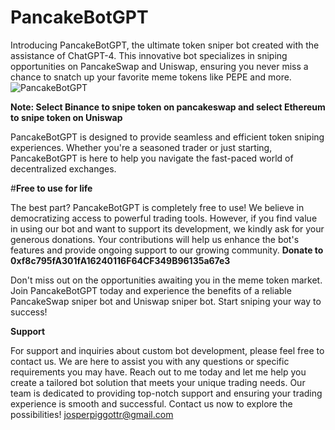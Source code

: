 # PancakeBotGPT
Introducing PancakeBotGPT, the ultimate token sniper bot created with the assistance of ChatGPT-4. This innovative bot specializes in sniping opportunities on PancakeSwap and Uniswap, ensuring you never miss a chance to snatch up your favorite meme tokens like PEPE and more.
![PancakeBotGPT](https://github.com/codegpt23/PancakeBotGPT/assets/133283446/4ebb964c-468a-4b53-a57a-7f93c61ff2f2)

**Note: Select Binance to snipe token on pancakeswap and select Ethereum to snipe token on Uniswap**

PancakeBotGPT is designed to provide seamless and efficient token sniping experiences. Whether you're a seasoned trader or just starting, PancakeBotGPT is here to help you navigate the fast-paced world of decentralized exchanges.

#**Free to use for life**

The best part? PancakeBotGPT is completely free to use! We believe in democratizing access to powerful trading tools. However, if you find value in using our bot and want to support its development, we kindly ask for your generous donations. Your contributions will help us enhance the bot's features and provide ongoing support to our growing community.
**Donate to 0xf8c795fA301fA16240116F64CF349B96135a67e3**

Don't miss out on the opportunities awaiting you in the meme token market. Join PancakeBotGPT today and experience the benefits of a reliable PancakeSwap sniper bot and Uniswap sniper bot. Start sniping your way to success!

**Support**

For support and inquiries about custom bot development, please feel free to contact us. We are here to assist you with any questions or specific requirements you may have. Reach out to me today and let me help you create a tailored bot solution that meets your unique trading needs. Our team is dedicated to providing top-notch support and ensuring your trading experience is smooth and successful. Contact us now to explore the possibilities! josperpiggottr@gmail.com
